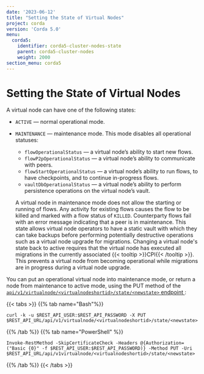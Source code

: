 ```yaml
---
date: '2023-06-12'
title: "Setting the State of Virtual Nodes"
project: corda
version: 'Corda 5.0'
menu:
  corda5:
    identifier: corda5-cluster-nodes-state
    parent: corda5-cluster-nodes
    weight: 2000
section_menu: corda5
---
```


# Setting the State of Virtual Nodes

A virtual node can have one of the following states:

* `ACTIVE` — normal operational mode.
* `MAINTENANCE` — maintenance mode. This mode disables all operational statuses:
    * `flowOperationalStatus` — a virtual node’s ability to start new flows.
    * `flowP2pOperationalStatus` — a virtual node’s ability to communicate with peers.
    * `flowStartOperationalStatus` — a virtual node’s ability to run flows, to have checkpoints, and to continue in-progress flows.
    * `vaultDbOperationalStatus` — a virtual node’s ability to perform persistence operations on the virtual node’s vault.

    A virtual node in maintenance mode does not allow the starting or running of flows. Any activity for existing flows causes the flow to be killed and marked with a flow status of `KILLED`. Counterparty flows fail with an error message indicating that a peer is in maintenance. This state allows virtual node operators to have a static vault with which they can take backups before performing potentially destructive operations such as a virtual node upgrade for migrations. Changing a virtual node's state back to active requires that the virtual node has executed all migrations in the currently associated {{< tooltip >}}CPI{{< /tooltip >}}. This prevents a virtual node from becoming operational while migrations are in progress during a virtual node upgrade.

You can put an operational virtual node into maintenance mode, or return a node from maintenance to active mode, using the PUT method of the <a href ="../../reference/rest-api/C5_OpenAPI.html#tag/Virtual-Node-API/operation/put_virtualnode__virtualnodeshortid__state__newstate_">`api/v1/virtualnode/<virtualnodeshortid>/state/<newstate>` endpoint </a>:

{{< tabs >}}
{{% tab name="Bash"%}}
```shell
curl -k -u $REST_API_USER:$REST_API_PASSWORD -X PUT $REST_API_URL/api/v1/virtualnode/<virtualnodeshortid>/state/<newstate>
```
{{% /tab %}}
{{% tab name="PowerShell" %}}
```shell
Invoke-RestMethod -SkipCertificateCheck -Headers @{Authorization=("Basic {0}" -f $REST_API_USER:$REST_API_PASSWORD)} -Method PUT -Uri $REST_API_URL/api/v1virtualnode/<virtualnodeshortid>/state/<newstate>
```
{{% /tab %}}
{{< /tabs >}}
